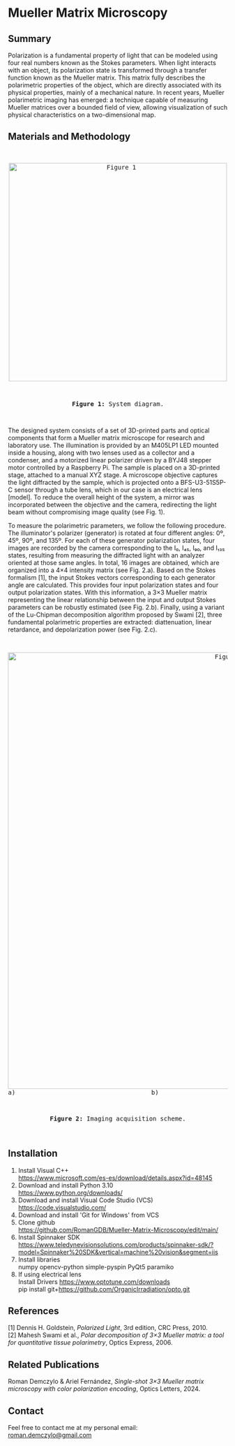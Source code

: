 # Mueller Matrix Microscopy

## Summary

Polarization is a fundamental property of light that can be modeled using four real numbers known as the Stokes parameters. When light interacts with an object, its polarization state is transformed through a transfer function known as the Mueller matrix. This matrix fully describes the polarimetric properties of the object, which are directly associated with its physical properties, mainly of a mechanical nature. In recent years, Mueller polarimetric imaging has emerged: a technique capable of measuring Mueller matrices over a bounded field of view, allowing visualization of such physical characteristics on a two-dimensional map.

## Materials and Methodology

<pre>
<p align="center">
<img src="https://github.com/user-attachments/assets/9980bfc1-0515-4bea-8e9e-1b88e3ccab17" alt="Figure 1" width="500"/>
</p>
<p align="center"><b>Figure 1:</b> System diagram.</p>
</pre>

The designed system consists of a set of 3D-printed parts and optical components that form a Mueller matrix microscope for research and laboratory use. The illumination is provided by an M405LP1 LED mounted inside a housing, along with two lenses used as a collector and a condenser, and a motorized linear polarizer driven by a BYJ48 stepper motor controlled by a Raspberry Pi. The sample is placed on a 3D-printed stage, attached to a manual XYZ stage. A microscope objective captures the light diffracted by the sample, which is projected onto a BFS-U3-51S5P-C sensor through a tube lens, which in our case is an electrical lens [model]. To reduce the overall height of the system, a mirror was incorporated between the objective and the camera, redirecting the light beam without compromising image quality (see Fig. 1).

To measure the polarimetric parameters, we follow the following procedure. The illuminator's polarizer (generator) is rotated at four different angles: 0º, 45º, 90º, and 135º. For each of these generator polarization states, four images are recorded by the camera corresponding to the I₀, I₄₅, I₉₀, and I₁₃₅ states, resulting from measuring the diffracted light with an analyzer oriented at those same angles. In total, 16 images are obtained, which are organized into a 4×4 intensity matrix (see Fig. 2.a). Based on the Stokes formalism [1], the input Stokes vectors corresponding to each generator angle are calculated. This provides four input polarization states and four output polarization states. With this information, a 3×3 Mueller matrix representing the linear relationship between the input and output Stokes parameters can be robustly estimated (see Fig. 2.b). Finally, using a variant of the Lu-Chipman decomposition algorithm proposed by Swami [2], three fundamental polarimetric properties are extracted: diattenuation, linear retardance, and depolarization power (see Fig. 2.c).

<pre>
<p align="center">
<img src="https://github.com/user-attachments/assets/c3d254d9-ee3a-4968-9531-9013a7df6b32" alt="Figure 2" width="1000"/>
a)                                     b)                                     c)
</p>  
<p align="center"><b>Figure 2:</b> Imaging acquisition scheme.</p>
</pre>

## Installation

1) Install Visual C++  
https://www.microsoft.com/es-es/download/details.aspx?id=48145  
3) Download and install Python 3.10  
https://www.python.org/downloads/  
5) Download and install Visual Code Studio (VCS)  
https://code.visualstudio.com/  
7) Download and install 'Git for Windows' from VCS  
8) Clone github  
https://github.com/RomanGDB/Mueller-Matrix-Microscopy/edit/main/  
10) Install Spinnaker SDK  
https://www.teledynevisionsolutions.com/products/spinnaker-sdk/?model=Spinnaker%20SDK&vertical=machine%20vision&segment=iis  
11) Install libraries  
numpy opencv-python simple-pyspin PyQt5 paramiko  
12) If using electrical lens  
Install Drivers https://www.optotune.com/downloads  
pip install git+https://github.com/OrganicIrradiation/opto.git  

## References

[1] Dennis H. Goldstein, *Polarized Light*, 3rd edition, CRC Press, 2010.  
[2] Mahesh Swami et al., *Polar decomposition of 3×3 Mueller matrix: a tool for quantitative tissue polarimetry*, Optics Express, 2006.

## Related Publications

Roman Demczylo & Ariel Fernández, *Single-shot 3×3 Mueller matrix microscopy with color polarization encoding*, Optics Letters, 2024.  

## Contact

Feel free to contact me at my personal email:  
roman.demczylo@gmail.com
